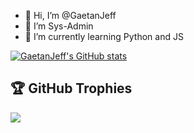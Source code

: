 - 👋 Hi, I’m @GaetanJeff
- 👀 I’m Sys-Admin
- 🌱 I’m currently learning Python and JS

<!---
GaetanJeff/GaetanJeff is a ✨ special ✨ repository because its `README.md` (this file) appears on your GitHub profile.
You can click the Preview link to take a look at your changes.
--->
[![GaetanJeff's GitHub stats](https://github-readme-stats.vercel.app/api?username=GaetanJeff&theme=aura_dark)](https://github.com/GaetanJeff/GaetanJeff)

## 🏆 GitHub Trophies
![](https://github-profile-trophy.vercel.app/?username=GaetanJeff)
